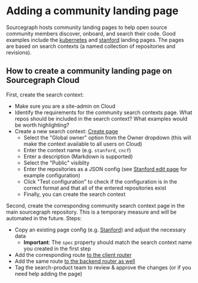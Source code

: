 # Adding a community landing page

Sourcegraph hosts community landing pages to help open source community members discover, onboard, and search their code. Good examples include the [kubernetes](https://sourcegraph.com/kubernetes) and [stanford](https://sourcegraph.com/stanford) landing pages. The pages are based on search contexts (a named collection of repositories and revisions).

## How to create a community landing page on Sourcegraph Cloud

First, create the search context:

- Make sure you are a site-admin on Cloud
- Identify the requirements for the community search contexts page. What repos should be included in the search context? What examples would be worth highlighting?
- Create a new search context: [Create page](https://sourcegraph.com/contexts/new)
  - Select the "Global owner" option from the Owner dropdown (this will make the context available to all users on Cloud)
  - Enter the context name (e.g. `stanford`, `cncf`)
  - Enter a description (Markdown is supported)
  - Select the "Public" visiblity
  - Enter the repositories as a JSON config (see [Stanford edit page](https://sourcegraph.com/contexts/stanford/edit) for example configuration)
  - Click "Test configuration" to check if the configuration is in the correct format and that all of the entered repositories exist
  - Finally, you can create the search context

Second, create the corresponding community search context page in the main sourcegraph repository. This is a temporary measure and will be automated in the future.
Steps:

- Copy an existing page config (e.g. [Stanford](https://sourcegraph.com/github.com/sourcegraph/sourcegraph@675e5129031b75998ffa2823782f5e354390edfb/-/blob/client/web/src/communitySearchContexts/Stanford.tsx)) and adjust the necessary data
  - **Important**: The `spec` property should match the search context name you created in the first step
- Add the corresponding route [to the client router](https://sourcegraph.com/github.com/sourcegraph/sourcegraph@675e5129031b75998ffa2823782f5e354390edfb/-/blob/client/web/src/communitySearchContexts/routes.tsx?L31)
- Add the same route [to the backend router as well](https://sourcegraph.com/github.com/sourcegraph/sourcegraph@675e5129031b75998ffa2823782f5e354390edfb/-/blob/cmd/frontend/internal/app/ui/router.go?L173)
- Tag the search-product team to review & approve the changes (or if you need help adding the page)
